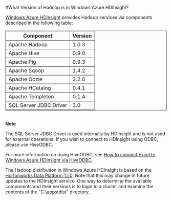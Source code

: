 <properties linkid="manage-services-hdinsight-version" urlDisplayName="HDInsight Hadoop Version" pageTitle="What version of Hadoop is in Windows Azure HDInsight" Title="What version of Hadoop is in Windows Azure HDInsight" metaKeywords="hdinsight, hadoop, hdinsight hadoop, hadoop azure" Description="A list of the Apache Hadoop component versions included in theWindows Azure HDInsight Service" umbracoNaviHide="0" disqusComments="1" writer="sburgess" editor="mollybos" manager="paulettm" />

#What Version of Hadoop is in Windows Azure HDInsight?

[Windows Azure HDInsight](http://go.microsoft.com/fwlink/?LinkID=285601) provides Hadoop services via components described in the following table:

<table border="1">
<tr><th>Component</th><th>Version</th></tr>
<tr><td>Apache Hadoop</td><td>1.0.3</td></tr>
<tr><td>Apache Hive</td><td>0.9.0</td></tr>
<tr><td>Apache Pig</td><td>0.9.3</td></tr>
<tr><td>Apache Sqoop</td><td>1.4.2</td></tr>
<tr><td>Apache Oozie</td><td>3.2.0</td></tr>
<tr><td>Apache HCatalog</td><td>0.4.1</td></tr>
<tr><td>Apache Templeton</td><td>0.1.4</td></tr>
<tr><td>SQL Server JDBC Driver</td><td>3.0</td></tr>
</table><br/>

<div class="dev-callout"> 
<b>Note</b> 
	<p>The SQL Server JDBC Driver is used internally by HDInsight and is not used for external operations. If you wish to connect to HDInsight using ODBC, please use HiveODBC.</p>
	<p> For more information on using HiveODBC, see <a href="/en-us/manage/services/hdinsight/use-excel-via-hive-odbc-driver/">How to connect Excel to Windows Azure HDInsight via HiveODBC</a>.</p>
</div>

The Hadoop distribution in Windows Azure HDInsight is based on the [Hortonworks Data Platform 1.1.0](http://docs.hortonworks.com/HDPDocuments/HDP1/HDP-Win-1.1/bk_releasenotes_HDP-Win/content/ch_relnotes-hdp-win-1.1.0_1.html). Note that this may change in future updates to the HDInsight service. One way to determine the available components and their versions is to login to a cluster and examine the contents of the "C:\apps\dist\" directory.